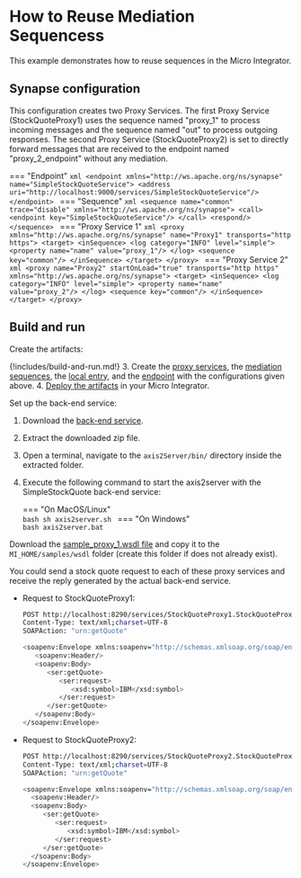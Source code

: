 # How to Reuse Mediation Sequencess
This example demonstrates how to reuse sequences in the Micro Integrator.

## Synapse configuration

This configuration creates two Proxy Services. The first Proxy Service (StockQuoteProxy1) uses the sequence named "proxy_1" to process incoming messages and the sequence named "out" to process outgoing responses. The second Proxy Service (StockQuoteProxy2) is set to directly forward messages that are received to the endpoint named "proxy_2_endpoint" without any mediation.

=== "Endpoint"
    ```xml
    <endpoint xmlns="http://ws.apache.org/ns/synapse" name="SimpleStockQuoteService">
        <address uri="http://localhost:9000/services/SimpleStockQuoteService"/>
    </endpoint>
    ```
=== "Sequence"
    ```xml
    <sequence name="common" trace="disable" xmlns="http://ws.apache.org/ns/synapse">
        <call>
            <endpoint key="SimpleStockQuoteService"/>
        </call>
        <respond/>
    </sequence>
    ```
=== "Proxy Service 1"
    ```xml
    <proxy xmlns="http://ws.apache.org/ns/synapse" name="Proxy1" transports="http https">
        <target>
            <inSequence>
                <log category="INFO" level="simple">
                    <property name="name" value="proxy_1"/>
                </log>
                <sequence key="common"/>
            </inSequence>
        </target>
    </proxy>
    ```
=== "Proxy Service 2"
    ```xml
    <proxy name="Proxy2" startOnLoad="true" transports="http https" xmlns="http://ws.apache.org/ns/synapse">
        <target>
            <inSequence>
                <log category="INFO" level="simple">
                    <property name="name" value="proxy_2"/>
                </log>
                <sequence key="common"/>
            </inSequence>
        </target>
    </proxy>
    ```

## Build and run

Create the artifacts:

{!includes/build-and-run.md!}
3. Create the [proxy services]({{base_path}}/develop/creating-artifacts/creating-a-proxy-service), the [mediation sequences]({{base_path}}/develop/creating-artifacts/creating-reusable-sequences), the [local entry]({{base_path}}/develop/creating-artifacts/registry/creating-local-registry-entries), and the [endpoint]({{base_path}}/develop/creating-artifacts/creating-endpoints) with the configurations given above.
4. [Deploy the artifacts]({{base_path}}/develop/deploy-artifacts) in your Micro Integrator.

Set up the back-end service:

1. Download the [back-end service](https://github.com/wso2-docs/WSO2_EI/blob/master/Back-End-Service/axis2Server.zip).
2. Extract the downloaded zip file.
3. Open a terminal, navigate to the `axis2Server/bin/` directory inside the extracted folder.
4. Execute the following command to start the axis2server with the SimpleStockQuote back-end service:

    === "On MacOS/Linux"   
          ```bash
          sh axis2server.sh
          ```
    === "On Windows"                
          ```bash
          axis2server.bat
          ```

Download the [sample_proxy_1.wsdl file](https://github.com/wso2-docs/WSO2_EI/blob/master/samples-protocol-switching/sample_proxy_1.wsdl) and copy it to the `MI_HOME/samples/wsdl` folder (create this folder if does not already exist).

You could send a stock quote request to each of these proxy services and receive the reply generated by the actual back-end service.

- Request to StockQuoteProxy1:

    ```bash
    POST http://localhost:8290/services/StockQuoteProxy1.StockQuoteProxy1HttpSoap11Endpoint HTTP/1.1
    Content-Type: text/xml;charset=UTF-8
    SOAPAction: "urn:getQuote"

    <soapenv:Envelope xmlns:soapenv="http://schemas.xmlsoap.org/soap/envelope/" xmlns:ser="http://services.samples" xmlns:xsd="http://services.samples/xsd">
       <soapenv:Header/>
       <soapenv:Body>
          <ser:getQuote>
             <ser:request>
                <xsd:symbol>IBM</xsd:symbol>
             </ser:request>
          </ser:getQuote>
       </soapenv:Body>
    </soapenv:Envelope>
    ```

- Request to StockQuoteProxy2:

    ```bash
    POST http://localhost:8290/services/StockQuoteProxy2.StockQuoteProxy2HttpSoap11Endpoint HTTP/1.1
    Content-Type: text/xml;charset=UTF-8
    SOAPAction: "urn:getQuote"

    <soapenv:Envelope xmlns:soapenv="http://schemas.xmlsoap.org/soap/envelope/" xmlns:ser="http://services.samples" xmlns:xsd="http://services.samples/xsd">
      <soapenv:Header/>
      <soapenv:Body>
         <ser:getQuote>
            <ser:request>
               <xsd:symbol>IBM</xsd:symbol>
            </ser:request>
         </ser:getQuote>
      </soapenv:Body>
    </soapenv:Envelope>
    ```
